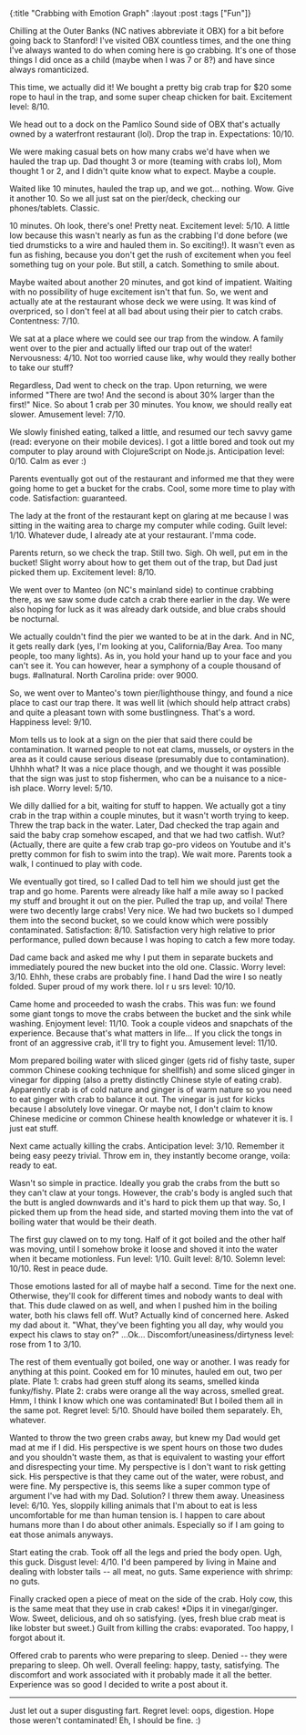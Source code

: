 {:title "Crabbing with Emotion Graph"
 :layout :post 
 :tags ["Fun"]}

Chilling at the Outer Banks (NC natives abbreviate it OBX) for a bit before
going back to Stanford! I've visited OBX countless times, and the one thing I've
always wanted to do when coming here is go crabbing. It's one of those things I
did once as a child (maybe when I was 7 or 8?) and have since always
romanticized.

This time, we actually did it! We bought a pretty big crab trap for $20 some
rope to haul in the trap, and some super cheap chicken for bait. Excitement
level: 8/10.

We head out to a dock on the Pamlico Sound side of OBX that's actually owned by
a waterfront restaurant (lol). Drop the trap in. Expectations: 10/10.

We were making casual bets on how many crabs we'd have when we hauled the trap
up. Dad thought 3 or more (teaming with crabs lol), Mom thought 1 or 2, and I
didn't quite know what to expect. Maybe a couple.

Waited like 10 minutes, hauled the trap up, and we got... nothing. Wow. Give it
another 10. So we all just sat on the pier/deck, checking our phones/tablets.
Classic.

10 minutes. Oh look, there's one! Pretty neat. Excitement level: 5/10. A little
low because this wasn't nearly as fun as the crabbing I'd done before (we tied
drumsticks to a wire and hauled them in. So exciting!). It wasn't even as fun as
fishing, because you don't get the rush of excitement when you feel something
tug on your pole. But still, a catch. Something to smile about.

Maybe waited about another 20 minutes, and got kind of impatient. Waiting with
no possibility of huge excitement isn't that fun. So, we went and actually ate
at the restaurant whose deck we were using. It was kind of overpriced, so I
don't feel at all bad about using their pier to catch crabs. Contentness: 7/10.

We sat at a place where we could see our trap from the window. A family went
over to the pier and actually lifted our trap out of the water! Nervousness:
4/10. Not too worried cause like, why would they really bother to take our
stuff?

Regardless, Dad went to check on the trap. Upon returning, we were informed
"There are two! And the second is about 30% larger than the first!" Nice. So
about 1 crab per 30 minutes. You know, we should really eat slower. Amusement
level: 7/10.

We slowly finished eating, talked a little, and resumed our tech savvy game
(read: everyone on their mobile devices). I got a little bored and took out my
computer to play around with ClojureScript on Node.js. Anticipation level: 0/10.
Calm as ever :)

Parents eventually got out of the restaurant and informed me that they were
going home to get a bucket for the crabs. Cool, some more time to play with
code. Satisfaction: guaranteed.

The lady at the front of the restaurant kept on glaring at me because I was
sitting in the waiting area to charge my computer while coding. Guilt level:
1/10. Whatever dude, I already ate at your restaurant. I'mma code.

Parents return, so we check the trap. Still two. Sigh. Oh well, put em in the
bucket! Slight worry about how to get them out of the trap, but Dad just picked
them up. Excitement level: 8/10.

We went over to Manteo (on NC's mainland side) to continue crabbing there, as we
saw some dude catch a crab there earlier in the day. We were also hoping for
luck as it was already dark outside, and blue crabs should be nocturnal.

We actually couldn't find the pier we wanted to be at in the dark. And in NC, it
gets really dark (yes, I'm looking at you, California/Bay Area. Too many people,
too many lights). As in, you hold your hand up to your face and you can't see
it. You can however, hear a symphony of a couple thousand of bugs. #allnatural.
North Carolina pride: over 9000.

So, we went over to Manteo's town pier/lighthouse thingy, and found a nice place
to cast our trap there. It was well lit (which should help attract crabs) and
quite a pleasant town with some bustlingness. That's a word. Happiness level:
9/10.

Mom tells us to look at a sign on the pier that said there could be
contamination. It warned people to not eat clams, mussels, or oysters in the
area as it could cause serious disease (presumably due to contamination). Uhhhh
what? It was a nice place though, and we thought it was possible that the sign
was just to stop fishermen, who can be a nuisance to a nice-ish place. Worry
level: 5/10.

We dilly dallied for a bit, waiting for stuff to happen. We actually got a
tiny crab in the trap within a couple minutes, but it wasn't worth trying to
keep. Threw the trap back in the water. Later, Dad checked the trap again and
said the baby crap somehow escaped, and that we had two catfish. Wut? (Actually,
there are quite a few crab trap go-pro videos on Youtube and it's pretty common
for fish to swim into the trap). We wait more. Parents took a walk, I continued
to play with code.

We eventually got tired, so I called Dad to tell him we should just get the trap
and go home. Parents were already like half a mile away so I packed my stuff and
brought it out on the pier. Pulled the trap up, and voila! There were two
decently large crabs! Very nice. We had two buckets so I dumped them into the
second bucket, so we could know which were possibly contaminated. Satisfaction:
8/10. Satisfaction very high relative to prior performance, pulled down because
I was hoping to catch a few more today.

Dad came back and asked me why I put them in separate buckets and immediately
poured the new bucket into the old one. Classic. Worry level: 3/10. Ehhh, these
crabs are probably fine. I hand Dad the wire I so neatly folded. Super proud of
my work there. lol r u srs level: 10/10.

Came home and proceeded to wash the crabs. This was fun: we found some giant
tongs to move the crabs between the bucket and the sink while washing. Enjoyment
level: 11/10.  Took a couple videos and snapchats of the experience. Because
that's what matters in life... If you click the tongs in front of an aggressive
crab, it'll try to fight you. Amusement level: 11/10.

Mom prepared boiling water with sliced ginger (gets rid of fishy taste, super
common Chinese cooking technique for shellfish) and some sliced ginger in
vinegar for dipping (also a pretty distinctly Chinese style of eating crab).
Apparently crab is of cold nature and ginger is of warm nature so you need to
eat ginger with crab to balance it out. The vinegar is just for kicks because I
absolutely love vinegar. Or maybe not, I don't claim to know Chinese medicine or
common Chinese health knowledge or whatever it is. I just eat stuff.

Next came actually killing the crabs. Anticipation level: 3/10. Remember it
being easy peezy trivial. Throw em in, they instantly become orange, voila:
ready to eat.

Wasn't so simple in practice. Ideally you grab the crabs from the butt so they
can't claw at your tongs. However, the crab's body is angled such that the butt
is angled downwards and it's hard to pick them up that way. So, I picked them up
from the head side, and started moving them into the vat of boiling water that
would be their death.

The first guy clawed on to my tong. Half of it got boiled and the other half was
moving, until I somehow broke it loose and shoved it into the water when it
became motionless. Fun level: 1/10. Guilt level: 8/10. Solemn level: 10/10. Rest
in peace dude.

Those emotions lasted for all of maybe half a second. Time for the next one.
Otherwise, they'll cook for different times and nobody wants to deal with that.
This dude clawed on as well, and when I pushed him in the boiling water, both
his claws fell off. Wut? Actually kind of concerned here. Asked my dad about it.
"What, they've been fighting you all day, why would you expect his claws to stay
on?" ...Ok... Discomfort/uneasiness/dirtyness level: rose from 1 to 3/10.

The rest of them eventually got boiled, one way or another. I was ready for
anything at this point. Cooked em for 10 minutes, hauled em out, two per
plate. Plate 1: crabs had green stuff along its seams, smelled kinda
funky/fishy. Plate 2: crabs were orange all the way across, smelled great. Hmm,
I think I know which one was contaminated! But I boiled them all in the same
pot. Regret level: 5/10. Should have boiled them separately. Eh, whatever.

Wanted to throw the two green crabs away, but knew my Dad would get mad at me if
I did. His perspective is we spent hours on those two dudes and you shouldn't
waste them, as that is equivalent to wasting your effort and disrespecting your
time. My perspective is I don't want to risk getting sick. His perspective is
that they came out of the water, were robust, and were fine. My perspective is,
this seems like a super common type of argument I've had with my Dad. Solution?
I threw them away.  Uneasiness level: 6/10. Yes, sloppily killing animals that
I'm about to eat is less uncomfortable for me than human tension is. I happen
to care about humans more than I do about other animals. Especially so if I am
going to eat those animals anyways.

Start eating the crab. Took off all the legs and pried the body open. Ugh, this
guck. Disgust level: 4/10. I'd been pampered by living in Maine and dealing with
lobster tails -- all meat, no guts. Same experience with shrimp: no guts.

Finally cracked open a piece of meat on the side of the crab. Holy cow, this is
the same meat that they use in crab cakes! *Dips it in vinegar/ginger. Wow.
Sweet, delicious, and oh so satisfying. (yes, fresh blue crab meat is like
lobster but sweet.) Guilt from killing the crabs: evaporated. Too happy, I
forgot about it.

Offered crab to parents who were preparing to sleep. Denied -- they were preparing
to sleep. Oh well. Overall feeling: happy, tasty, satisfying. The discomfort and
work associated with it probably made it all the better. Experience was so good
I decided to write a post about it.

<hr>

Just let out a super disgusting fart. Regret level: oops, digestion. Hope those
weren't contaminated! Eh, I should be fine. :)

